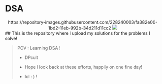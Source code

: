 # DSA
<div id="badges" align="center">
 https://repository-images.githubusercontent.com/228240003/fa382e00-1bd2-11eb-992b-34d211d11cc2
 <img src="https://repository-images.githubusercontent.com/228240003/fa382e00-1bd2-11eb-992b-34d211d11cc2"/>
</div>
## This is the repository where I upload my solutions for the problems I solve!
 
> POV : Learning DSA !
>
> 
> + DPcult 
> 
> + Hope I look back at these efforts, happily on one fine day!
> + lol : )   !
